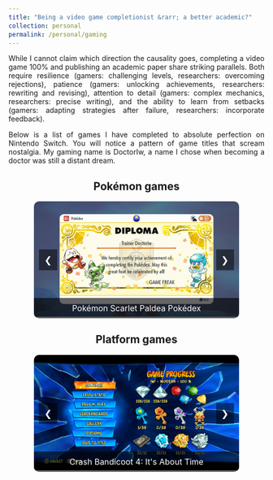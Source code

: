 ```yaml
---
title: "Being a video game completionist &rarr; a better academic?"
collection: personal
permalink: /personal/gaming
---
```


<head>
  <meta charset="UTF-8">
  <meta name="viewport" content="width=device-width, initial-scale=1.0">
  <title>Gaming Achievements Carousel</title>
  <style>
    /* Container for the carousel */
    .carousel-container {
      width: 80%;
      max-width: 800px;
      margin: 0 auto;
      position: relative;
      overflow: hidden;
      border-radius: 10px;
      margin-bottom: 20px;
    }
    /* The slides (images) inside the carousel */
    .carousel-slides {
      display: flex;
      transition: transform 0.5s ease;
    }
    /* Each individual slide */
    .carousel-slide {
      min-width: 100%;
      height: auto;
      position: relative;
    }
    /* Style for captions */
    .carousel-caption {
      text-align: center;
      padding: 10px;
      background-color: rgba(0, 0, 0, 0.6);
      color: white;
      font-size: 16px;
      position: absolute;
      bottom: 0;
      width: 100%;
      box-sizing: border-box;
    }
    /* Navigation buttons (next/previous) */
    .prev, .next {
      position: absolute;
      top: 50%;
      transform: translateY(-50%);
      background-color: rgba(0, 0, 0, 0.5);
      color: white;
      font-size: 18px;
      padding: 10px;
      cursor: pointer;
      z-index: 1;
    }
    .prev {
      left: 10px;
    }
    .next {
      right: 10px;
    }
  </style>
</head>
<body>

<p align="justify">While I cannot claim which direction the causality goes, completing a video game 100% and publishing an academic paper share striking parallels. Both require resilience (gamers: challenging levels, researchers: overcoming rejections), patience (gamers: unlocking achievements, researchers: rewriting and revising), attention to detail (gamers: complex mechanics, researchers: precise writing), and the ability to learn from setbacks (gamers: adapting strategies after failure, researchers: incorporate feedback).</p>

<p align="justify">Below is a list of games I have completed to absolute perfection on Nintendo Switch. You will notice a pattern of game titles that scream nostalgia. My gaming name is DoctorIw, a name I chose when becoming a doctor was still a distant dream.</p>


<h2 align="center">Pokémon games</h2>
<div class="carousel-container" id="carousel1">
    <div class="carousel-slides">
        <div class="carousel-slide">
            <img src="/images/gaming/pokemon_scarlet_paldea.jpg" alt="Pokémon Scarlet Paldea Pokédex" style="width:100%; height:auto;">
            <div class="carousel-caption">Pokémon Scarlet Paldea Pokédex</div>
        </div>
        <div class="carousel-slide">
            <img src="/images/gaming/pokemon_scarlet_kitakami.jpg" alt="Pokémon Scarlet Kitakami Pokédex" style="width:100%; height:auto;">
            <div class="carousel-caption">Pokémon Scarlet Kitakami Pokédex</div>
        </div>
        <div class="carousel-slide">
            <img src="/images/gaming/pokemon_scarlet_blueberry.jpg" alt="Pokémon Scarlet Blueberry Pokédex" style="width:100%; height:auto;">
            <div class="carousel-caption">Pokémon Scarlet Blueberry Pokédex</div>
        </div>
        <div class="carousel-slide">
            <img src="/images/gaming/pokemon_arceus.jpg" alt="Pokémon Arceus Pokédex" style="width:100%; height:auto;">
            <div class="carousel-caption">Pokémon Arceus Pokédex</div>
        </div>
        <div class="carousel-slide">
            <img src="/images/gaming/pokemon_shield_galar.jpg" alt="Pokémon Shield Galar Pokédex" style="width:100%; height:auto;">
            <div class="carousel-caption">Pokémon Shield Galar Pokédex</div>
        </div>
        <div class="carousel-slide">
            <img src="/images/gaming/pokemon_shield_tundra.jpg" alt="Pokémon Shield Tundra Pokédex" style="width:100%; height:auto;">
            <div class="carousel-caption">Pokémon Shield Tundra Pokédex</div>
        </div>
        <div class="carousel-slide">
            <img src="/images/gaming/pokemon_shield_armor.jpg" alt="Pokémon Shield Armor Pokédex" style="width:100%; height:auto;">
            <div class="carousel-caption">Pokémon Shield Armor Pokédex</div>
        </div>        
        <div class="carousel-slide">
            <img src="/images/gaming/pokemon_brilliant_diamond_sinnoh.jpg" alt="Pokémon Brilliant Diamond Sinnoh Pokédex" style="width:100%; height:auto;">
            <div class="carousel-caption">Pokémon Brilliant Diamond Sinnoh Pokédex</div>
        </div>
        <div class="carousel-slide">
            <img src="/images/gaming/pokemon_brilliant_diamond_national.jpg" alt="Pokémon Brilliant Diamond National Pokédex" style="width:100%; height:auto;">
            <div class="carousel-caption">Pokémon Brilliant Diamond National Pokédex</div>
        </div>
        <div class="carousel-slide">
            <img src="/images/gaming/pokemon_lets_go_pikachu.jpg" alt="Pokémon Let's Go Pokédex" style="width:100%; height:auto;">
            <div class="carousel-caption">Pokémon Let's Go Pikachu Pokédex</div>
        </div>
    </div>
    <span class="prev" data-carousel="carousel1">&#10094;</span>
    <span class="next" data-carousel="carousel1">&#10095;</span>
</div>

<h2 align="center">Platform games</h2>  
<div class="carousel-container" id="carousel2">
    <div class="carousel-slides">
        <div class="carousel-slide">
            <img src="/images/gaming/crash_4.jpg" alt="Crash Bandicoot 4: It's About Time" style="width:100%; height:auto;">
            <div class="carousel-caption">Crash Bandicoot 4: It's About Time</div>
        </div>
        <div class="carousel-slide">
            <img src="/images/gaming/crash_3.jpg" alt="Crash Bandicoot 3: Warped" style="width:100%; height:auto;">
            <div class="carousel-caption">Crash Bandicoot 3: Warped</div>
        </div>
        <div class="carousel-slide">
            <img src="/images/gaming/crash_2.jpg" alt="Crash Bandicoot 2: Cortex Strikes Back" style="width:100%; height:auto;">
            <div class="carousel-caption">Crash Bandicoot 2: Cortex Strikes Back</div>
        </div>
        <div class="carousel-slide">
            <img src="/images/gaming/crash_1.jpg" alt="Crash Bandicoot" style="width:100%; height:auto;">
            <div class="carousel-caption">Crash Bandicoot</div>
        </div>
        <div class="carousel-slide">
            <img src="/images/gaming/spyro.jpg" alt="Spyro Reignited Trilogy" style="width:100%; height:auto;">
            <div class="carousel-caption">Spyro Reignited Trilogy</div>
        </div>
        <div class="carousel-slide">
            <img src="/images/gaming/super_mario_world.jpg" alt="Super Mario World" style="width:100%; height:auto;">
            <div class="carousel-caption">Super Mario World</div>
        </div>
    </div>
    <span class="prev" data-carousel="carousel2">&#10094;</span>
    <span class="next" data-carousel="carousel2">&#10095;</span>
</div>

<script>
  // Function to move the slide
  function moveSlide(carouselId, direction) {
      const carousel = document.getElementById(carouselId);
      const slides = carousel.querySelectorAll(".carousel-slide");
      let slideIndex = parseInt(carousel.getAttribute("data-slide-index") || 0);

      // Update index based on direction
      slideIndex += direction;

      // Ensure index wraps around
      if (slideIndex >= slides.length) {
          slideIndex = 0;
      } else if (slideIndex < 0) {
          slideIndex = slides.length - 1;
      }

      // Update carousel index and display the correct slide
      carousel.setAttribute("data-slide-index", slideIndex);
      showSlide(carouselId, slideIndex);
  }

  // Function to show the slide
  function showSlide(carouselId, slideIndex) {
      const carousel = document.getElementById(carouselId);
      const slides = carousel.querySelectorAll(".carousel-slide");

      slides.forEach((slide, idx) => {
          slide.style.display = idx === slideIndex ? "block" : "none";
      });
  }

// Initialize carousels
document.addEventListener("DOMContentLoaded", () => {
    console.log("DOM fully loaded and parsed.");

    document.querySelectorAll(".carousel-container").forEach((carousel) => {
        const carouselId = carousel.id;

        // Set the initial slide index
        carousel.setAttribute("data-slide-index", 0);
        showSlide(carouselId, 0);

        // Attach event listeners to navigation buttons
        const prevButton = carousel.querySelector(".prev");
        const nextButton = carousel.querySelector(".next");

        if (prevButton) {
            prevButton.addEventListener("click", () => {
                console.log(`Prev button clicked for ${carouselId}`);
                moveSlide(carouselId, -1);
            });
        } else {
            console.warn(`Prev button not found for carousel: ${carouselId}`);
        }

        if (nextButton) {
            nextButton.addEventListener("click", () => {
                console.log(`Next button clicked for ${carouselId}`);
                moveSlide(carouselId, 1);
            });
        } else {
            console.warn(`Next button not found for carousel: ${carouselId}`);
        }
    });
});

</script>


</body>
